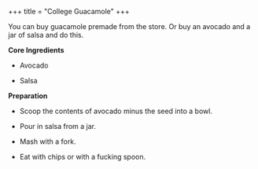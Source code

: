 +++
title = "College Guacamole"
+++

You can buy guacamole premade from the store. Or buy an avocado and a jar
of salsa and do this.

**Core Ingredients**
- Avocado

- Salsa

**Preparation**
- Scoop the contents of avocado minus the seed into a bowl.

- Pour in salsa from a jar.

- Mash with a fork.

- Eat with chips or with a fucking spoon.